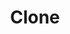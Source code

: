 ---
title: "Clone"
permalink: /spells/clone/
tags:
  - Spell
  - 8th Level
  - Necromancy
available_for:
  - Wizard
level: "8th Level"
school: "Necromancy"
range: "Touch"
comp:
  - V
  - S
  - M
material: "a diamond worth at least 1,000 gp and at least 1 cubic inch of flesh of the creature that is to be cloned, which the spell consumes, and a vessel worth at least 2,000 gp that has a sealable lid and is large enough to hold a medium creature, such as a huge urn, coffin, mud-filled cyst in the ground, or crystal container filled with salt water."
cast_time: "1 Hour"
description: |
  This spell grows an inert duplicate of a living creature as a safeguard against death. This clone forms inside a sealed vessel and grows to full size and maturity after 120 days; you can also choose to have the clone be a younger version of the same creature. It remains inert and endures indefinitely, as long as its vessel remains undisturbed.

  At any time after the clone matures, if the original creature dies, its soul transfers to the clone, provided that the soul is free and willing to return. The clone is physically identical to the original and has the same personality, memories, and abilities, but none of the original's equipment. The original creature's physical remains, if they still exist, become inert and can't thereafter be restored to life, since the creature's soul is elsewhere.
excerpt: "This spell grows an inert duplicate of a living creature as a safeguard against death."
source: "Basic Rules"
---